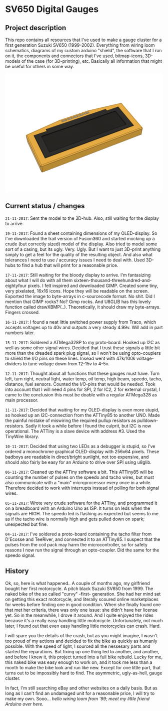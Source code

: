 # SV650 Digital Gauges

## Project description
This repo contains all resources that I've used to make a gauge cluster for a first generation Suzuki SV650 (1999-2002). Everything from wiring loom schematics, diagrams of my custom arduino "shield", the software that I run on it, the components and connectors that I've used, bitmap-icons, 3D-models of the case (for 3D-printing), etc. Basically all information that might be useful for others in some way.

![display in case](https://github.com/RobinWagenaar/motorcycle-gaugecluster/blob/master/casing/3.1%E2%80%9D%20oled%20case%20v17.png "display in case")

## Current status / changes
`21-11-2017`: 
Sent the model to the 3D-hub. Also, still waiting for the display to arrive. 

`19-11-2017`: 
Found a sheet containing dimensions of my OLED-display. So I've downloaded the trail version of Fusion360 and started mocking up a crude (but correctly sized) model of the display. Also tried to model some sort of a casing, but its ugly. Very. Ugly. But I want to just 3D-print anything simply to get a feel for the quality of the resulting object. And also what tolerances I need to use / accuracy issues I need to deal with. Used 3D-hubs to find a hub that will print for a reasonable price. 

`17-11-2017`: 
Still waiting for the bloody display to arrive. I'm fantasizing about what I will do with all them sixteen-thousand-threehundred-and-eightyfour pixels. I felt inspired and downloaded GIMP. Created some tiny, very pixelated, 16x16 icons. Hope they will be readable on the screen. Exported the image to byte-arrays in c-sourcecode format. No shit. Did I mention that GIMP rocks? No? Gimp rocks. And U8GLIB has this lovely function called drawXBMP(..). Theoretically, it should draw my byte-arrays. Fingers crossed.

`16-11-2017`: 
I found a neat little switched power supply from Traco, which accepts voltages up to 40v and outputs a very steady 4.99v. Will add in part numbers later.

`15-11-2017`: 
Soldered a ATMega328P to my proto-board. Hooked up I2C as well as some other signal wires. Decided that I trust these signals a little bit more than the dreaded spark plug signal, so I won't be using opto-couplers to shield the I/O pins on these lines. Insead went with 47k/100k voltage-dividers to tune voltage down from 12-15v to 4-5v. 

`12-11-2017`: 
Thought about all functions that these gauges must have. Turn left, turn right, neutral light, water temp, oil temp, high beam, speedo, tacho, distance, fuel sensors. Counted the I/O-pins that would be needed. Took into account that I will need 4 pins for SPI, 2 for IC2, 2 for external crystal, I came to the conclusion this must be doable with a regular ATMega328 as main processor.

`11-11-2017`: 
Decided that waiting for my OLED-display is even more stupid, so hooked up an I2C-connection from the ATTiny85 to another UNO. Made the painful mistake of miswiring the required pullup resistors as pulldown-resistors. Sadly it took a while before I found the culprit, but I2C is now operational. The ATTiny is a slave device with address #3. Used the TinyWire library.

`10-11-2017`: 
Decided that using two LEDs as a debugger is stupid, so I've ordered a monochrome graphical OLED-display with 256x64 pixels. These badboys are readable in direct/bright sunlight, not too expensive, and should also fairly be easy for an Arduino to drive over SPI using u8glib. 

`06-11-2017`: 
Cleaned up the ATTiny software a bit. This ATTiny85 will be counting the number of pulses on the speedo and tacho wires, but must also communicate with a "main" microprocessor every once in a while. Therefore decided to work with interrupts instead of polling for both signal wires.

`05-11-2017`: 
Wrote very crude software for the ATTiny, and programmed it on a breadboard with an Arduino Uno as ISP. It turns on leds when the signals are HIGH. The speedo led is flashing as expected but seems to me as if the tacho wire is normally high and gets pulled down on spark; unexpected but fine. 

`04-11-2017`: 
I've soldered a proto-board containing the tacho filter from D'Ecosse and TeeRiver, and connected it to an ATTiny85. I suspect that the pulses from the coil pack may harm the microcontroller, so for safety reasons I now run the signal through an opto-coupler. Did the same for the speedo signal.

## History
Ok, so, here is what happened.. A couple of months ago, my girlfriend bought her first motorcycle. A pitch black Suzuki SV650 from 1999. The naked bike of the so called "curvy" -first- generation. She had her mind set on getting this exact motorcycle, and literally scoured online marketplaces for weeks before finding one in good condition. When she finally found one that met her criteria, there was only one issue: she didn't have her license yet. So in the meanwhile, I drove it around. And I quite enjoyed the rides because it's a really easy handling little motorcycle. Unfortunately, not much later, I found out that even easy handling little motorcycles can crash. Hard. 

I will spare you the details of the crash, but as you might imagine, I wasn't too proud of my actions and decided to fix the bike as quickly as humanly possible. With the speed of light, I sourced all the nessesary parts and started the reparations. But fixing up one thing led to another, and another, and before I knew it, this project turned into a full bike rebuild. Lucky for me, this naked bike was easy enough to work on, and it took me less than a month to make the bike look and run like new. Except for one little part, that turns out to be impossibly hard to find. The asymmetric, ugly-as-hell, gauge cluster. 

In fact, I'm still searching eBay and other websites on a daily basis. But as long as I can't find an undamaged unit for a reasonable price, I will try to make my own. Sooo... _hello wiring loom from '99; meet my little friend Arduino over here._

